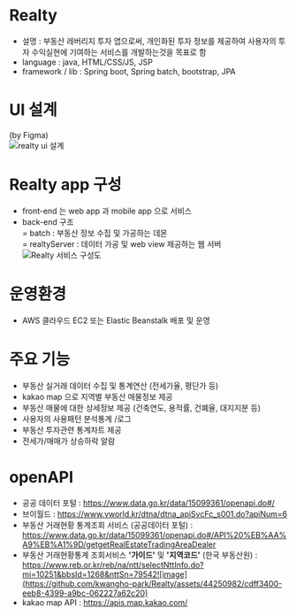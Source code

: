 # Realty
- 설명 : 부동산 레버리지 투자 앱으로써, 개인화된 투자 정보를 제공하여 사용자의 투자 수익실현에 기여하는 서비스를 개발하는것을 목표로 함 
- language : java, HTML/CSS/JS, JSP
- framework / lib : Spring boot, Spring batch, bootstrap, JPA 

# UI 설계  
(by Figma)  
![realty ui 설계](https://github.com/kwangho-park/Realty/assets/44250982/8dba90da-19e9-4f56-8c9e-255808e9fb25)


# Realty app 구성  
- front-end 는 web app 과 mobile app 으로 서비스 
- back-end 구조    
  = batch : 부동산 정보 수집 및 가공하는 데몬   
  = realtyServer : 데이터 가공 및 web view 제공하는 웹 서버    
  ![Realty 서비스 구성도](https://github.com/kwangho-park/Realty/assets/44250982/dce00314-ce67-4713-a358-d9fa1c686a99)



  
# 운영환경 
- AWS 클라우드 EC2 또는 Elastic Beanstalk 배포 및 운영
  
# 주요 기능 
- 부동산 실거래 데이터 수집 및 통계연산 (전세가율, 평단가 등)
- kakao map 으로 지역별 부동산 매물정보 제공
- 부동산 매물에 대한 상세정보 제공 (건축연도, 용적률, 건폐율, 대지지분 등)
- 사용자의 사용패턴 분석통계 /로그
- 부동산 투자관련 통계차트 제공
- 전세가/매매가 상승하락 알람
  
# openAPI  
- 공공 데이터 포털 : https://www.data.go.kr/data/15099361/openapi.do#/
- 브이월드 : https://www.vworld.kr/dtna/dtna_apiSvcFc_s001.do?apiNum=6
- 부동산 거래현황 통계조회 서비스 (공공데이터 포털) : https://www.data.go.kr/data/15099361/openapi.do#/API%20%EB%AA%A9%EB%A1%9D/getgetRealEstateTradingAreaDealer
- 부동산 거래현황통계 조회서비스 **'가이드'** 및 **'지역코드'** (한국 부동산원) : https://www.reb.or.kr/reb/na/ntt/selectNttInfo.do?mi=10251&bbsId=1268&nttSn=79542![image](https://github.com/kwangho-park/Realty/assets/44250982/cdff3400-eeb8-4399-a9bc-062227a62c20)
- kakao map API : https://apis.map.kakao.com/

